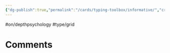 ```yaml
---
{"dg-publish":true,"permalink":"/cards/typing-toolbox/informative/","created":"2023-04-03T15:14:33.409+02:00","updated":"2023-04-26T15:37:54.273+02:00"}
---
```


#on/depthpsychology #type/grid  

# Comments 
<script src="https://utteranc.es/client.js"
        repo="Heart4sides/Comment_Section"
        issue-term="pathname"
        theme="gruvbox-dark"
        crossorigin="anonymous"
        async>
</script>